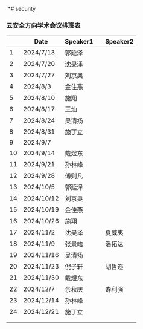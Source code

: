  `*# security

### 云安全方向学术会议排班表

|      | Date       | Speaker1 |      | Speaker2 |
| ---- | ---------- | -------- | ---- | -------- |
| 1    | 2024/7/13  | 郭延泽   |      |          |
| 2    | 2024/7/20  | 沈昊泽   |      |          |
| 3    | 2024/7/27  | 刘京奥   |      |          |
| 4    | 2024/8/3   | 金佳燕   |      |          |
| 5    | 2024/8/10  | 施翔     |      |          |
| 6    | 2024/8/17  | 王灿     |      |          |
| 7    | 2024/8/24  | 吴清扬   |      |          |
| 8    | 2024/8/31  | 施丁立   |      |          |
| 9    | 2024/9/7   |          |      |          |
| 10   | 2024/9/14  | 戴煜东   |      |          |
| 11   | 2024/9/21  | 孙林峰   |      |          |
| 12   | 2024/9/28  | 傅则凡   |      |          |
| 13   | 2024/10/5  | 郭延泽   |      |          |
| 14   | 2024/10/12 | 刘京奥   |      |          |
| 15   | 2024/10/19 | 金佳燕   |      |          |
| 16   | 2024/10/26 | 施翔     |      |          |
| 17   | 2024/11/2  | 沈昊泽   |      | 夏威夷   |
| 18   | 2024/11/9  | 张景皓   |      | 潘拓达   |
| 19   | 2024/11/16 | 吴清扬   |      |          |
| 20   | 2024/11/23 | 倪子轩   |      | 胡哲迩   |
| 21   | 2024/11/30 | 戴煜东   |      |          |
| 22   | 2024/12/7  | 余秋庆   |      | 寿利强   |
| 23   | 2024/12/14 | 孙林峰   |      |          |
| 24   | 2024/12/21 | 施丁立   |      |          |
|      |            |          |      |          |
|      |            |          |      |          |




